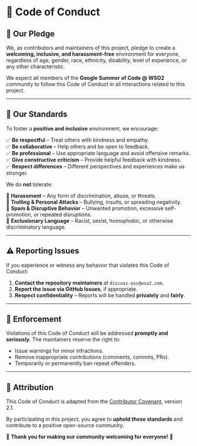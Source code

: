 # 📜 Code of Conduct  

## 👥 Our Pledge  

We, as contributors and maintainers of this project, pledge to create a **welcoming, inclusive, and harassment-free** environment for everyone, regardless of age, gender, race, ethnicity, disability, level of experience, or any other characteristic.  

We expect all members of the **Google Summer of Code @ WSO2** community to follow this Code of Conduct in all interactions related to this project.  

---

## 🌟 Our Standards  

To foster a **positive and inclusive** environment, we encourage:  

✅ **Be respectful** – Treat others with kindness and empathy.  
✅ **Be collaborative** – Help others and be open to feedback.  
✅ **Be professional** – Use appropriate language and avoid offensive remarks.  
✅ **Give constructive criticism** – Provide helpful feedback with kindness.  
✅ **Respect differences** – Different perspectives and experiences make us stronger.  

We do **not** tolerate:  

🚫 **Harassment** – Any form of discrimination, abuse, or threats.  
🚫 **Trolling & Personal Attacks** – Bullying, insults, or spreading negativity.  
🚫 **Spam & Disruptive Behavior** – Unwanted promotion, excessive self-promotion, or repeated disruptions.  
🚫 **Exclusionary Language** – Racist, sexist, homophobic, or otherwise discriminatory language.  

---

## ⚠️ Reporting Issues  

If you experience or witness any behavior that violates this Code of Conduct:  

1. **Contact the repository maintainers** at `discuss-oss@wso2.com`.  
2. **Report the issue via GitHub Issues**, if appropriate.  
3. **Respect confidentiality** – Reports will be handled **privately** and **fairly**.  

---

## 🔄 Enforcement  

Violations of this Code of Conduct will be addressed **promptly and seriously**. The maintainers reserve the right to:  

- Issue warnings for minor infractions.  
- Remove inappropriate contributions (comments, commits, PRs).  
- Temporarily or permanently ban repeat offenders.  

---

## 📜 Attribution  

This Code of Conduct is adapted from the [Contributor Covenant](https://www.contributor-covenant.org/version/2/1/code_of_conduct/), version 2.1.  

By participating in this project, you agree to **uphold these standards** and contribute to a positive open-source community.  

💙 **Thank you for making our community welcoming for everyone!** 🚀  
